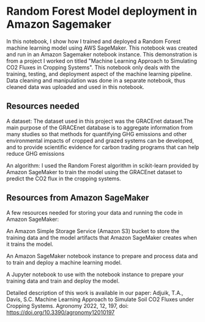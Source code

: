 # Random Forest Model deployment in Amazon Sagemaker

In this notebook, I show how I trained and deployed a Random Forest machine learning model using AWS SageMaker. 
This notebook was created and run in an Amazon Sagemaker notebook instance. 
This demonstration is from a project I worked on titled "Machine Learning Approach to Simulating CO2 Fluxes in Cropping Systems".
This notebook only deals with the training, testing, and deployment aspect of the machine learning pipeline.
Data cleaning and manipulation was done in a separate notebook, thus cleaned data was uploaded and used in this notebook.


## Resources needed
A dataset: The dataset used in this project was the GRACEnet dataset.The main purpose of the GRACEnet database is to aggregate information from many studies so that methods for quantifying GHG emissions and other environmental impacts of cropped and grazed systems can be developed, and to provide scientific evidence for carbon trading programs that can help reduce GHG emissions

An algorithm: I used the Random Forest algorithm in scikit-learn provided by Amazon SageMaker to train the model using the GRACEnet dataset to predict the CO2 flux in the cropping systems.

## Resources from Amazon SageMaker
A few resources needed for storing your data and running the code in Amazon SageMaker:

An Amazon Simple Storage Service (Amazon S3) bucket to store the training data and the model artifacts that Amazon SageMaker creates when it trains the model.

An Amazon SageMaker notebook instance to prepare and process data and to train and deploy a machine learning model.

A Jupyter notebook to use with the notebook instance to prepare your training data and train and deploy the model.

Detailed description of this work is available in our paper: Adjuik, T.A., Davis, S.C. Machine Learning Approach to Simulate Soil CO2 Fluxes under Cropping Systems. Agronomy 2022, 12, 197, doi: https://doi.org/10.3390/agronomy12010197
